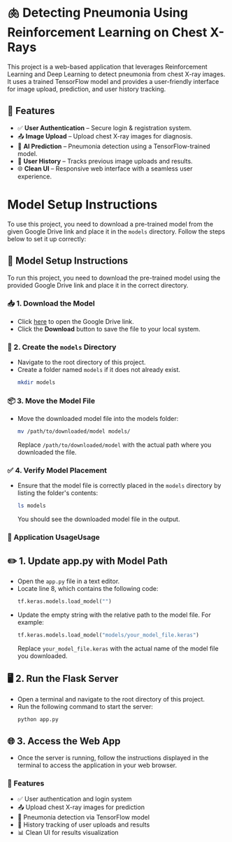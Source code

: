# 🫁 Detecting Pneumonia Using Reinforcement Learning on Chest X-Rays

This project is a web-based application that leverages Reinforcement Learning and Deep Learning to detect pneumonia from chest X-ray images. It uses a trained TensorFlow model and provides a user-friendly interface for image upload, prediction, and user history tracking.
## 📌 Features

- ✅ **User Authentication** – Secure login & registration system.
- 📤 **Image Upload** – Upload chest X-ray images for diagnosis.
- 🧠 **AI Prediction** – Pneumonia detection using a TensorFlow-trained model.
- 📝 **User History** – Tracks previous image uploads and results.
- 🌐 **Clean UI** – Responsive web interface with a seamless user experience.

# Model Setup Instructions

To use this project, you need to download a pre-trained model from the given Google Drive link and place it in the `models` directory. Follow the steps below to set it up correctly:

## 🔧 Model Setup Instructions

To run this project, you need to download the pre-trained model using the provided Google Drive link and place it in the correct directory.

### 📥 1. Download the Model
   - Click [here](https://drive.google.com/file/d/12UdrVDNnX-zuZ-7i0Pp9X7OTnXfI7sjt/view?usp=drive_link) to open the Google Drive link.
   - Click the **Download** button to save the file to your local system.

### 📁 2. Create the `models` Directory
   - Navigate to the root directory of this project.
   - Create a folder named `models` if it does not already exist.
     ```bash
     mkdir models
     ```

### 📦 3. Move the Model File
   - Move the downloaded model file into the models folder:
     ```bash
     mv /path/to/downloaded/model models/
     ```
     Replace `/path/to/downloaded/model` with the actual path where you downloaded the file.

### ✅ 4. Verify Model Placement
   - Ensure that the model file is correctly placed in the `models` directory by listing the folder's contents:
     ```bash
     ls models
     ```
     You should see the downloaded model file in the output.

### 🚀 Application UsageUsage

## ✏️ 1. Update app.py with Model Path
   - Open the `app.py` file in a text editor.
   - Locate line 8, which contains the following code:
     ```python
     tf.keras.models.load_model("")
     ```
   - Update the empty string with the relative path to the model file. For example:
     ```python
     tf.keras.models.load_model("models/your_model_file.keras")
     ```
     Replace `your_model_file.keras` with the actual name of the model file you downloaded.

## 🖥️ 2. Run the Flask Server
   - Open a terminal and navigate to the root directory of this project.
   - Run the following command to start the server:
     ```bash
     python app.py
     ```

## 🌐 3. Access the Web App
   - Once the server is running, follow the instructions displayed in the terminal to access the application in your web browser.
### 🔐 Features
   - ✅ User authentication and login system
   - 📤 Upload chest X-ray images for prediction
   - 🧠 Pneumonia detection via TensorFlow model
   - 📝 History tracking of user uploads and results
   - 📊 Clean UI for results visualization


